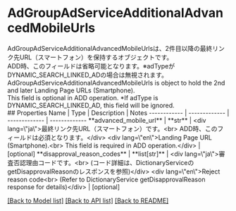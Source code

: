 # AdGroupAdServiceAdditionalAdvancedMobileUrls

<div lang=\"ja\">AdGroupAdServiceAdditionalAdvancedMobileUrlsは、2件目以降の最終リンク先URL（スマートフォン）を保持するオブジェクトです。<br> ADD時、このフィールドは省略可能となります。※adTypeがDYNAMIC_SEARCH_LINKED_ADの場合は無視されます。</div> <div lang=\"en\">AdGroupAdServiceAdditionalAdvancedMobileUrls is object to hold the 2nd and later Landing Page URLs (Smartphone).<br> This field is optional in ADD operation. *If adType is DYNAMIC_SEARCH_LINKED_AD, this field will be ignored.</div> 
## Properties
Name | Type | Description | Notes
------------ | ------------- | ------------- | -------------
**advanced_mobile_url** | **str** | &lt;div lang&#x3D;\&quot;ja\&quot;&gt;最終リンク先URL（スマートフォン）です。&lt;br&gt; ADD時、このフィールドは必須となります。&lt;/div&gt; &lt;div lang&#x3D;\&quot;en\&quot;&gt;Landing Page URL (Smartphone).&lt;br&gt; This field is required in ADD operation.&lt;/div&gt;  | [optional] 
**disapproval_reason_codes** | **list[str]** | &lt;div lang&#x3D;\&quot;ja\&quot;&gt;審査否認理由コードです。&lt;br&gt; (コード詳細は、DictionaryServiceのgetDisapprovalReasonのレスポンスを参照)&lt;/div&gt; &lt;div lang&#x3D;\&quot;en\&quot;&gt;Reject reason code&lt;br&gt; (Refer to DictionaryService getDisapprovalReason response for details)&lt;/div&gt;  | [optional] 

[[Back to Model list]](../README.md#documentation-for-models) [[Back to API list]](../README.md#documentation-for-api-endpoints) [[Back to README]](../README.md)


